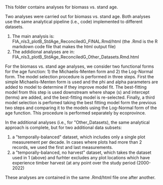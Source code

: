 This folder contains analyses for biomass vs. stand age.

Two analyses were carried out for biomass vs. stand age.  Both analyses use the same analytical pipeline (i.e., code) implemented to different datasets. 

1. The main analysis is: FIA_nls3_plotB_StdAge_ReconciledG_FINAL.Rmd/html (the .Rmd is the R markdown code file that makes the html output file)
2. The addidional analyses are in: FIA_nls3_plotB_StdAge_ReconciledG_Other_Datasets.Rmd.html

For the biomass vs. stand age analyses, we consider two functional forms for the age function: 1) the Michaelis-Menten form and 2) the Log-Normal form.  The model selection procedure is performed in three steps.  First the simple Michaelis-Menten form is used and the phi and alpha parameters are added to model to determine if they improve model fit.  The best-fitting model from this step is used downstream where shape (s) and intercept (terms) are added, and the best-fitting model is re-selected.  Finally, a third model selection is perfomed taking the best fitting model form the previous two steps and comparing it to the models using the Log-Normal form of the age function.  This procedure is performed separately by ecoprovince.  

In the additional analyses (i.e., for "Other_Datasets), the same analytical approach is complete, but for two additional data subsets: 
1. a "temporally-balanced" dataset, which includes only a single plot measurement per decade.  In cases where plots had more than 2 records, we used the first and last measurements. 
2. a "temporally-balanced, no harvest" dataset, which takes the dataset used in 1 (above) and furhter excludes any plot locations which have experience timber harvest (at any point over the study period (2000-2022)

These analyses are contained in the same .Rmd/html file one after another.
